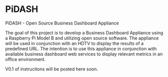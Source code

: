 PiDASH
======

PiDASH - Open Source Business Dashboard Appliance

The goal of this project is to develop a Business Dashboard Appliance using a Raspberry Pi Model B and utilizing open source software. The appliance will be used in conjunction with an HDTV to display the results of a predefined URL. The intention is to use this appliance in conjunction with available business dashboard web services to display relevant metrics in an office environment.

V0.1 of instrucitons will be posted here soon.
